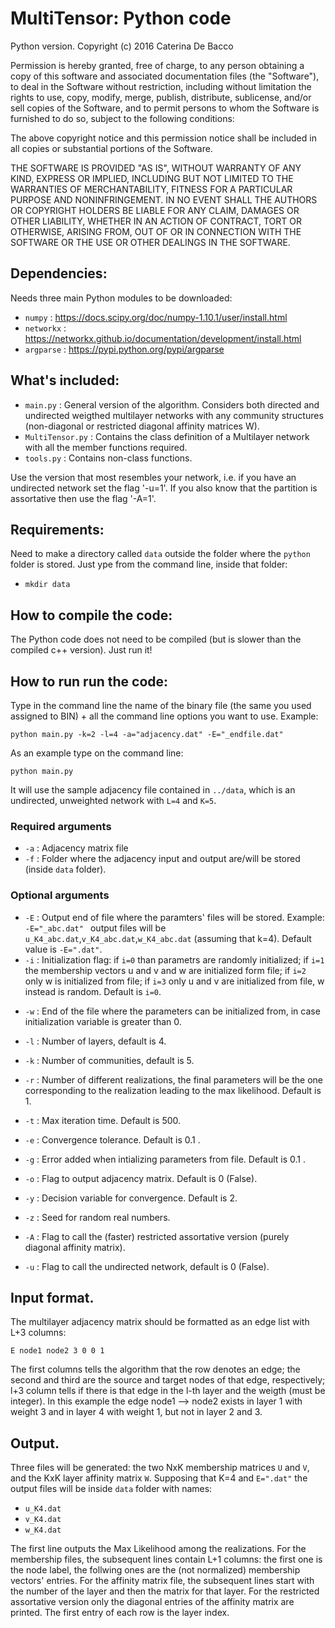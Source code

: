 # MultiTensor: Python code
Python version.
Copyright (c) 2016 Caterina De Bacco

Permission is hereby granted, free of charge, to any person obtaining a copy of this software and associated documentation files (the "Software"), to deal in the Software without restriction, including without limitation the rights to use, copy, modify, merge, publish, distribute, sublicense, and/or sell copies of the Software, and to permit persons to whom the Software is furnished to do so, subject to the following conditions:

The above copyright notice and this permission notice shall be included in all copies or substantial portions of the Software.

THE SOFTWARE IS PROVIDED "AS IS", WITHOUT WARRANTY OF ANY KIND, EXPRESS OR IMPLIED, INCLUDING BUT NOT LIMITED TO THE WARRANTIES OF MERCHANTABILITY, FITNESS FOR A PARTICULAR PURPOSE AND NONINFRINGEMENT. IN NO EVENT SHALL THE AUTHORS OR COPYRIGHT HOLDERS BE LIABLE FOR ANY CLAIM, DAMAGES OR OTHER LIABILITY, WHETHER IN AN ACTION OF CONTRACT, TORT OR OTHERWISE, ARISING FROM, OUT OF OR IN CONNECTION WITH THE SOFTWARE OR THE USE OR OTHER DEALINGS IN THE SOFTWARE.

## Dependencies:
Needs three main Python modules to be downloaded:

* `numpy` : https://docs.scipy.org/doc/numpy-1.10.1/user/install.html
* `networkx` : https://networkx.github.io/documentation/development/install.html
* `argparse` : https://pypi.python.org/pypi/argparse

## What's included:
- `main.py` : General version of the algorithm. Considers both directed and undirected weigthed multilayer networks with any community structures (non-diagonal or restricted diagonal affinity matrices W).
- `MultiTensor.py` : Contains the class definition of a Multilayer network with all the member functions required.
- `tools.py` : Contains non-class functions.

Use the version that most resembles your network, i.e. if you have an undirected network set the flag '-u=1'. If you also know that the partition is assortative then use the flag '-A=1'.

## Requirements:
Need to make a directory called `data` outside the folder where the `python` folder is stored. Just ype from the command line, inside that folder: 
* `mkdir data`

## How to compile the code:
The Python code does not need to be compiled (but is slower than the compiled c++ version).
Just run it!

## How to run run the code:
Type in the command line the name of the binary file (the same you used assigned to BIN) + all the command line options you want to use. Example:

`python main.py -k=2 -l=4 -a="adjacency.dat" -E="_endfile.dat" `

As an example type on the command line:

`python main.py`

It will use the sample adjacency file contained in `../data`, which is an undirected, unweighted network with `L=4` and `K=5`. 

### Required arguments

- `-a` : Adjacency matrix file
- `-f` : Folder where the adjacency input and output are/will be stored (inside `data` folder).

### Optional arguments

- `-E` : Output end of file where the paramters' files will be stored. Example: `-E="_abc.dat" ` output files will be `u_K4_abc.dat`,`v_K4_abc.dat`,`w_K4_abc.dat` (assuming that k=4). Default value is `-E=".dat"`.
- `-i` : Initialization flag: if `i=0` than parametrs are randomly initialized; if `i=1` the membership vectors u and v and w are initialized form file; if `i=2` only w is initialized from file; if `i=3` only u and v are initialized from file, w instead is random. Default is `i=0`.

* `-w` : End of the file where the parameters can be initialized from, in case initialization variable is greater than 0.

* `-l` : Number of layers, default is 4.
* `-k` : Number of communities, default is 5.
* `-r` : Number of different realizations, the final parameters will be the one corresponding to the realization leading to the max likelihood. Default is 1.
* `-t` : Max iteration time. Default is 500.
* `-e` : Convergence tolerance. Default is 0.1 .
* `-g` : Error added when intializing parameters from file. Default is 0.1 .
* `-o` : Flag to output adjacency matrix. Default is 0 (False).
* `-y` : Decision variable for convergence. Default is 2.
* `-z` : Seed for random real numbers.
* `-A` : Flag to call the (faster) restricted assortative version (purely diagonal affinity matrix).
* `-u` : Flag to call the undirected network, default is 0 (False).

## Input format.
The multilayer adjacency matrix should be formatted as an edge list with L+3 columns:

`E node1 node2 3 0 0 1`

The first columns tells the algorithm that the row denotes an edge; the second and third are the source and target nodes of that edge, respectively; l+3 column tells if there is that edge in the l-th layer and the weigth (must be integer). In this example the edge node1 --> node2 exists in layer 1 with weight 3 and in layer 4 with weight 1, but not in layer 2 and 3.

## Output.
Three files will be generated: the two NxK membership matrices `U` and `V`, and the KxK layer affinity matrix `W`. Supposing that K=4 and `E=".dat"` the output files will be inside `data` folder with names:
- `u_K4.dat`
- `v_K4.dat`
- `w_K4.dat`

The first line outputs the Max Likelihood among the realizations.
For the membership files, the subsequent lines contain L+1 columns: the first one is the node label, the follwing ones are the (not normalized) membership vectors' entries.
For the affinity matrix file, the subsequent lines start with the number of the layer and then the matrix for that layer.
For the restricted assortative version only the diagonal entries of the affinity matrix are printed. The first entry of each row is the layer index.



